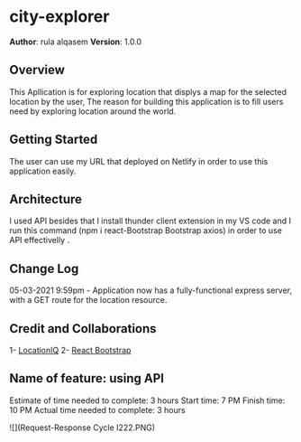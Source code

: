 # city-explorer

**Author**: rula alqasem
**Version**: 1.0.0
## Overview
This Apllication is for exploring location that displys a map for the selected location by the user, The reason for building this application is to fill users need by exploring location around the world.
## Getting Started
The user can use my URL that deployed on Netlify in order to use this application easily.
## Architecture
I used API besides that I install thunder client extension in my VS code and I run this command (npm i react-Bootstrap Bootstrap axios) in order to use API effectivelly .
## Change Log
05-03-2021 9:59pm - Application now has a fully-functional express server, with a GET route for the location resource.
## Credit and Collaborations
1- [LocationIQ](https://locationiq.com/)
2- [React Bootstrap](https://react-bootstrap.github.io/)
## Name of feature: using API
Estimate of time needed to complete: 3 hours
Start time: 7 PM
Finish time: 10 PM
Actual time needed to complete: 3 hours

![](Request-Response Cycle I222.PNG)
